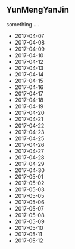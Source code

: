 ## YunMengYanJin
something ....
- 2017-04-07
- 2017-04-08
- 2017-04-09
- 2017-04-10
- 2017-04-12
- 2017-04-13
- 2017-04-14
- 2017-04-15
- 2017-04-16
- 2017-04-17
- 2017-04-18
- 2017-04-19
- 2017-04-20
- 2017-04-21
- 2017-04-22
- 2017-04-23
- 2017-04-25
- 2017-04-26
- 2017-04-27
- 2017-04-28
- 2017-04-29
- 2017-04-30
- 2017-05-01
- 2017-05-02
- 2017-05-03
- 2017-05-05
- 2017-05-06
- 2017-05-07
- 2017-05-08
- 2017-05-09
- 2017-05-10
- 2017-05-11
- 2017-05-12
